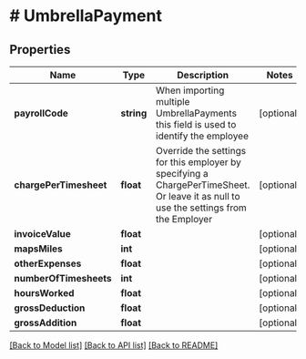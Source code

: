 # # UmbrellaPayment

## Properties

Name | Type | Description | Notes
------------ | ------------- | ------------- | -------------
**payrollCode** | **string** | When importing multiple UmbrellaPayments this field is used to identify the employee | [optional]
**chargePerTimesheet** | **float** | Override the settings for this employer by specifying a ChargePerTimeSheet.  Or leave it as null to use the settings from the Employer | [optional]
**invoiceValue** | **float** |  | [optional]
**mapsMiles** | **int** |  | [optional]
**otherExpenses** | **float** |  | [optional]
**numberOfTimesheets** | **int** |  | [optional]
**hoursWorked** | **float** |  | [optional]
**grossDeduction** | **float** |  | [optional]
**grossAddition** | **float** |  | [optional]

[[Back to Model list]](../../README.md#models) [[Back to API list]](../../README.md#endpoints) [[Back to README]](../../README.md)
